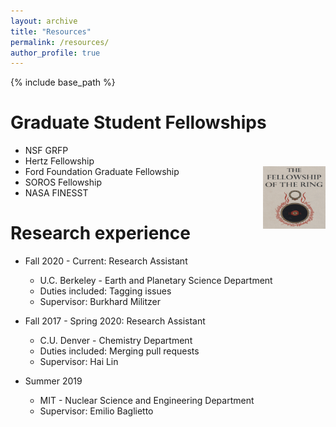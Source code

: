 ```yaml
---
layout: archive
title: "Resources"
permalink: /resources/
author_profile: true
---
```


{% include base_path %}

Graduate Student Fellowships
======
* NSF GRFP
* Hertz Fellowship
* Ford Foundation Graduate Fellowship <img align="right" width="100" height="100" src="fellowship-ring.png">
* SOROS Fellowship
* NASA FINESST

Research experience
======
* Fall 2020 - Current: Research Assistant
  * U.C. Berkeley - Earth and Planetary Science Department
  * Duties included: Tagging issues
  * Supervisor: Burkhard Militzer

* Fall 2017 - Spring 2020: Research Assistant
  * C.U. Denver - Chemistry Department
  * Duties included: Merging pull requests
  * Supervisor: Hai Lin

* Summer 2019
  * MIT - Nuclear Science and Engineering Department
  * Supervisor: Emilio Baglietto
